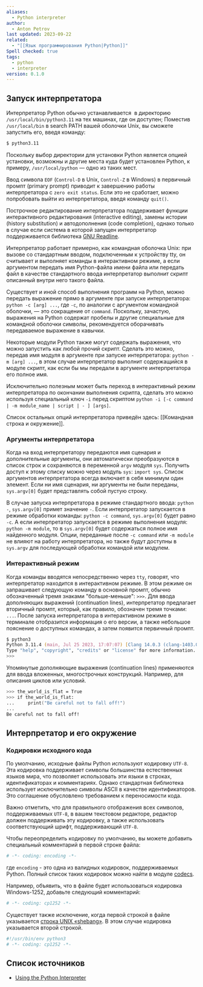 ```yaml
---
aliases:
  - Python interpreter
author:
  - Anton Petrov
last updated: 2023-09-22
related:
  - "[[Язык программирования Python|Python]]"
Spell checked: true
tags:
  - python
  - interpreter
version: 0.1.0
---
```

## Запуск интерпретатора

Интерпретатор Python обычно устанавливается  в директорию `/usr/local/bin/python3.11` на тех машинах, где он доступен; Поместив `/usr/local/bin` в search PATH вашей оболочки Unix, вы сможете запустить его, введя команду:

```Zsh
$ python3.11
```

Поскольку выбор директории для установки Python является опцией установки, возможны и другие места куда будет установлен Python, к примеру, `/usr/local/python` — одно из таких мест.

Ввод символа `EOF` (`Control-D` в Unix, `Control-Z` в Windows) в первичный промпт (primary prompt) приводит к завершению работы интерпретатора с `zero exit status`. Если это не сработает, можно попробовать выйти из интерпретатора, введя команду `quit()`.

Построчное редактирование интерпретатора поддерживает функции интерактивного редактирования (interactive editing), замены истории (history substitution) и автодополнения (code completion), однако только в случае если система в которой запущен интерпретатор поддерживается библиотека [GNU Readline](https://tiswww.case.edu/php/chet/readline/rltop.html).

Интерпретатор работает примерно, как командная оболочка Unix: при вызове со стандартным вводом, подключенным к устройству tty, он считывает и выполняет команды в интерактивном режиме, а если аргументом передать имя Python-файла  имени файла или передать файл в качестве стандартного ввода интерпретатор выполнит скрипт описанный внутри него такого файла.

Существует и иной способ выполнения программ на Python, можно передать выражение прямо в аргументе при запуске интерпретатора: `python -c [arg] ...`, где `-c`, по аналогии с аргументом командной оболочки, — это сокращение от `command`. Поскольку, зачастую, выражения на Python содержат пробелы и другие специальные для командной оболочки символы, рекомендуется оборачивать передаваемое выражение в кавычки.

Некоторые модули Python также могут содержать выражения, что можно запустить как любой прочий скрипт. Сделать это можно, передав имя модуля в аргументе при запуске интерпретатора: `python -m [arg] ...`, в этом случае интерпретатор выполнит содержащийся в модуле скрипт, как если бы мы передали в аргументе интерпретатора его полное имя.

Исключительно полезным может быть переход в интерактивный режим интерпретатора по окончании выполнения скрипта, сделать это можно используя специальный ключ `-i` перед скриптом `python -i [-c command | -m module_name | script | - ] [args]`.

Список остальных опций интерпретатора приведён здесь: [[Командная строка и окружение]].

### Аргументы интерпретатора

Когда на вход интерпретатору передаются имя сценария и дополнительные аргументы, они автоматически преобразуются в список строк и сохраняются в переменной `argv` модуля `sys`. Получить доступ к этому списку можно через модуль `sys`: `import sys`. Список аргументов интерпретатора всегда включает в себя минимум один элемент. Если ни имя сценария, ни аргументы не были переданы, `sys.argv[0]` будет представлять собой пустую строку. 

В случае запуска интерпретатора в режиме стандартного ввода: `python -`, `sys.argv[0]` примет значение `-`. Если интерпретатор запускается в режиме обработки команды: `python -c command`, `sys.argv[0]` будет равно `-c`. А если интерпретатор запускается в режиме выполнения модуля: `python -m module`, то в `sys.argv[0]` будет содержаться полное имя найденного модуля. Опции, переданные после `-c command` или `-m module` не влияют на работу интерпретатора, но также будут доступны в `sys.argv` для последующей обработки командой или модулем.

### Интерактивный режим

Когда команды вводятся непосредственно через `tty`, говорят, что интерпретатор находится в интерактивном режиме. В этом режиме он запрашивает следующую команду в основной промпт, обычно обозначенный тремя знаками "больше-меньше": `>>>`. Для ввода дополняющих выражений (continuation lines), интерпретатор предлагает вторичный промпт, который, как правило, обозначен тремя точками: `...`. После запуска интерпретатора в интерактивном режиме в терминале отобразится информация о его версии, а также небольшое пояснение о доступных командах, а затем появится первичный промпт.

```Zsh
$ python3
Python 3.11.4 (main, Jul 25 2023, 17:07:07) [Clang 14.0.3 (clang-1403.0.22.14.1)] on darwin
Type "help", "copyright", "credits" or "license" for more information.
>>>
```

Упомянутые дополняющие выражения (continuation lines) применяются для ввода вложенных, многострочных конструкций. Например, для описания циклов или условий.

```Zsh
>>> the_world_is_flat = True
>>> if the_world_is_flat:
...     print("Be careful not to fall off!")
...
Be careful not to fall off!
```

## Интерпретатор и его окружение

### Кодировки исходного кода

По умолчанию, исходные файлы Python используют кодировку `UTF-8`. Эта кодировка поддерживает символы большинства естественных языков мира, что позволяет использовать эти языки в строках, идентификаторах и комментариях. Однако стандартная библиотека использует исключительно символы ASCII в качестве идентификаторов. Это соглашение обусловлено требованием к переносимости кода.

Важно отметить, что для правильного отображения всех символов, поддерживаемых `UTF-8`, в вашем текстовом редакторе, редактор должен поддерживать эту кодировку, а также использовать соответствующий шрифт, поддерживающий `UTF-8`.

Чтобы переопределить кодировку по умолчанию, вы можете добавить специальный комментарий в первой строке файла:

```Python
# -*- coding: encoding -*-
```

где `encoding` - это одна из валидных кодировок, поддерживаемых Python. Полный список таких кодировок можно найти в модуле [codecs](https://docs.python.org/3/library/codecs.html#module-codecs).

Например, объявить, что в файле будет использоваться кодировка Windows-1252, добавьте следующий комментарий:

```Python
# -*- coding: cp1252 -*-
```

Существует также исключение, когда первой строкой в файле указывается [строка UNIX «shebang»](https://docs.python.org/3/tutorial/appendix.html#tut-scripts). В этом случае кодировка указывается второй строкой.

```Python
#!/usr/bin/env python3
# -*- coding: cp1252 -*-
```

## Список источников

- [Using the Python Interpreter](https://docs.python.org/3/tutorial/interpreter.html)